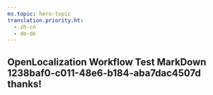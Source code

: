 ```yaml
---
ms.topic: hero-topic
translation.priority.ht: 
  - zh-cn
  - de-de
---
```

## OpenLocalization Workflow Test MarkDown 1238baf0-c011-48e6-b184-aba7dac4507d thanks!
